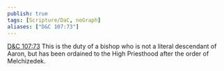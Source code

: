 ```yaml
---
publish: true
tags: [Scripture/DaC, noGraph]
aliases: ["D&C 107:73"]
---
```

[D&C 107:73](https://churchofjesuschrist.org/study/scriptures/dc-testament/dc/107?lang=eng&id=p73#p73) This is the duty of a bishop who is not a literal descendant of Aaron, but has been ordained to the High Priesthood after the order of Melchizedek.
